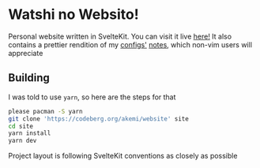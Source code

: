 # Watshi no Websito!

Personal website written in SvelteKit. You can visit it live
[here!](https://noway.moe) It also contains a prettier rendition of my
[configs'](https://codeberg.com/akemi/configs.git)
[notes](https://codeberg.org/akemi/configs.git), which non-vim users will
appreciate

## Building

I was told to use `yarn`, so here are the steps for that

```bash
please pacman -S yarn
git clone 'https://codeberg.org/akemi/website' site
cd site
yarn install
yarn dev
```

Project layout is following SvelteKit conventions as closely as possible
